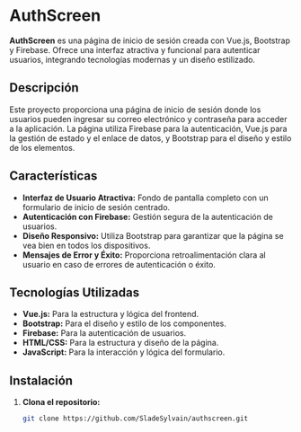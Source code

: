 # AuthScreen

**AuthScreen** es una página de inicio de sesión creada con Vue.js, Bootstrap y Firebase. Ofrece una interfaz atractiva y funcional para autenticar usuarios, integrando tecnologías modernas y un diseño estilizado.

## Descripción

Este proyecto proporciona una página de inicio de sesión donde los usuarios pueden ingresar su correo electrónico y contraseña para acceder a la aplicación. La página utiliza Firebase para la autenticación, Vue.js para la gestión de estado y el enlace de datos, y Bootstrap para el diseño y estilo de los elementos.

## Características

- **Interfaz de Usuario Atractiva:** Fondo de pantalla completo con un formulario de inicio de sesión centrado.
- **Autenticación con Firebase:** Gestión segura de la autenticación de usuarios.
- **Diseño Responsivo:** Utiliza Bootstrap para garantizar que la página se vea bien en todos los dispositivos.
- **Mensajes de Error y Éxito:** Proporciona retroalimentación clara al usuario en caso de errores de autenticación o éxito.

## Tecnologías Utilizadas

- **Vue.js:** Para la estructura y lógica del frontend.
- **Bootstrap:** Para el diseño y estilo de los componentes.
- **Firebase:** Para la autenticación de usuarios.
- **HTML/CSS:** Para la estructura y diseño de la página.
- **JavaScript:** Para la interacción y lógica del formulario.

## Instalación

1. **Clona el repositorio:**
   ```bash
   git clone https://github.com/SladeSylvain/authscreen.git

